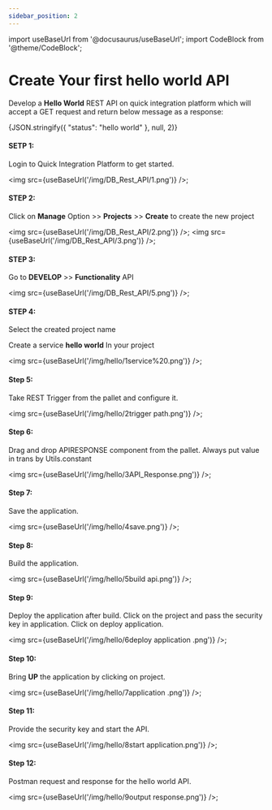 ```yaml
---
sidebar_position: 2
---
```


import useBaseUrl from '@docusaurus/useBaseUrl';
import CodeBlock from '@theme/CodeBlock';

# Create Your first hello world API

Develop a **Hello World** REST API on quick integration platform which will accept a GET request and return below message as a response:

<CodeBlock className="language-json">{JSON.stringify({
    "status": "hello world"
}, null, 2)}</CodeBlock>


#### SETP 1:
Login to Quick Integration Platform to get started.

<img src={useBaseUrl('/img/DB_Rest_API/1.png')} />;

#### STEP 2:
Click on **Manage** Option >> **Projects** >> **Create** to create the new project

<img src={useBaseUrl('/img/DB_Rest_API/2.png')} />;
<img src={useBaseUrl('/img/DB_Rest_API/3.png')} />;

#### STEP 3:
Go to **DEVELOP** >> **Functionality** API

<img src={useBaseUrl('/img/DB_Rest_API/5.png')} />;

#### STEP 4:
Select the created project name

Create a service **hello world** In your project

<img src={useBaseUrl('/img/hello/1service%20.png')} />;

#### Step 5:  
Take REST Trigger from the pallet and configure it.

<img src={useBaseUrl('/img/hello/2trigger path.png')} />;

#### Step 6:
Drag and drop APIRESPONSE component from the pallet.
Always put value in trans by Utils.constant

<img src={useBaseUrl('/img/hello/3API_Response.png')} />;

#### Step 7: 
Save the application.

<img src={useBaseUrl('/img/hello/4save.png')} />;

#### Step 8:
Build the application.

<img src={useBaseUrl('/img/hello/5build api.png')} />;

#### Step 9:
Deploy the application after build. Click on the project and pass the security key in application. Click on deploy application.

<img src={useBaseUrl('/img/hello/6deploy application .png')} />;

#### Step 10: 
Bring **UP** the application by clicking on project.

<img src={useBaseUrl('/img/hello/7application .png')} />;

#### Step 11:
Provide the security key and start the API.

<img src={useBaseUrl('/img/hello/8start application.png')} />;

#### Step 12:
Postman request and response for the hello world API.

<img src={useBaseUrl('/img/hello/9output response.png')} />;






